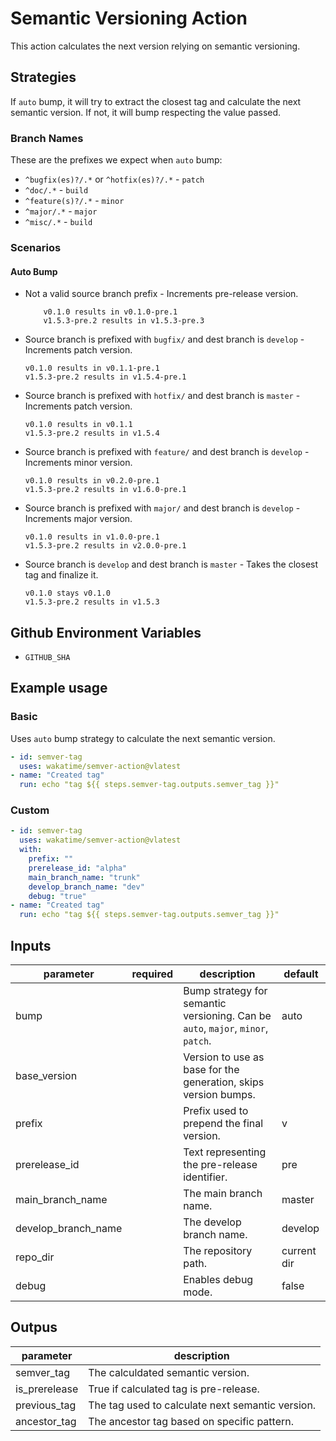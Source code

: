 # Semantic Versioning Action

This action calculates the next version relying on semantic versioning.

## Strategies

If `auto` bump, it will try to extract the closest tag and calculate the next semantic version. If not, it will bump respecting the value passed.

### Branch Names

These are the prefixes we expect when `auto` bump:

- `^bugfix(es)?/.*` or `^hotfix(es)?/.*` - `patch`
- `^doc/.*` - `build`
- `^feature(s)?/.*` - `minor`
- `^major/.*` - `major`
- `^misc/.*` - `build`

### Scenarios

#### Auto Bump

- Not a valid source branch prefix - Increments pre-release version.

    ```text
        v0.1.0 results in v0.1.0-pre.1
        v1.5.3-pre.2 results in v1.5.3-pre.3
    ```

- Source branch is prefixed with `bugfix/` and dest branch is `develop` - Increments patch version.

    ```text
    v0.1.0 results in v0.1.1-pre.1
    v1.5.3-pre.2 results in v1.5.4-pre.1
    ```

- Source branch is prefixed with `hotfix/` and dest branch is `master` - Increments patch version.

    ```text
    v0.1.0 results in v0.1.1
    v1.5.3-pre.2 results in v1.5.4
    ```

- Source branch is prefixed with `feature/` and dest branch is `develop` - Increments minor version.

    ```text
    v0.1.0 results in v0.2.0-pre.1
    v1.5.3-pre.2 results in v1.6.0-pre.1
    ```

- Source branch is prefixed with `major/` and dest branch is `develop` - Increments major version.

    ```text
    v0.1.0 results in v1.0.0-pre.1
    v1.5.3-pre.2 results in v2.0.0-pre.1
    ```

- Source branch is `develop` and dest branch is `master` - Takes the closest tag and finalize it.

    ```text
    v0.1.0 stays v0.1.0
    v1.5.3-pre.2 results in v1.5.3
    ```

## Github Environment Variables

- `GITHUB_SHA`

## Example usage

### Basic

Uses `auto` bump strategy to calculate the next semantic version.

```yaml
- id: semver-tag
  uses: wakatime/semver-action@vlatest
- name: "Created tag"
  run: echo "tag ${{ steps.semver-tag.outputs.semver_tag }}"
```

### Custom

```yaml
- id: semver-tag
  uses: wakatime/semver-action@vlatest
  with:
    prefix: ""
    prerelease_id: "alpha"
    main_branch_name: "trunk"
    develop_branch_name: "dev"
    debug: "true"
- name: "Created tag"
  run: echo "tag ${{ steps.semver-tag.outputs.semver_tag }}"
```

## Inputs

| parameter           | required | description                                                                      | default     |
| ---                 | ---      | ---                                                                              | ---         |
| bump                |          | Bump strategy for semantic versioning. Can be `auto`, `major`, `minor`, `patch`. | auto        |
| base_version        |          | Version to use as base for the generation, skips version bumps.                  |             |
| prefix              |          | Prefix used to prepend the final version.                                        | v           |
| prerelease_id       |          | Text representing the pre-release identifier.                                    | pre         |
| main_branch_name    |          | The main branch name.                                                            | master      |
| develop_branch_name |          | The develop branch name.                                                         | develop     |
| repo_dir            |          | The repository path.                                                             | current dir |
| debug               |          | Enables debug mode.                                                              | false       |

## Outpus

| parameter     | description                                      |
| ---           | ---                                              |
| semver_tag    | The calculdated semantic version.                |
| is_prerelease | True if calculated tag is pre-release.           |
| previous_tag  | The tag used to calculate next semantic version. |
| ancestor_tag  | The ancestor tag based on specific pattern.      |
